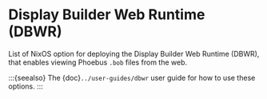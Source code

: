# Display Builder Web Runtime (DBWR)

List of NixOS option for deploying the Display Builder Web Runtime (DBWR),
that enables viewing Phoebus `.bob` files from the web.

:::{seealso}
The {doc}`../user-guides/dbwr` user guide
for how to use these options.
:::

```{nix:automodule} services.dbwr
```
